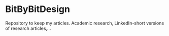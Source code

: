 # BitByBitDesign
Repository to keep my articles. Academic research, LinkedIn-short versions of research articles,...

